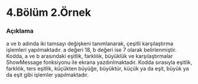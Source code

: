 # 4.Bölüm 2.Örnek

### Açıklama

a ve b adında iki tamsayı değişkeni tanımlanarak, çeşitli karşılaştırma işlemleri yapılmaktadır. a değeri 18, b değeri ise 7 olarak belirlenmiştir. Kodda, a ve b arasındaki eşitlik, farklılık, büyüklük ve karşılaştırmalar ShowMessage fonksiyonu ile ekrana yazdırılmaktadır. Kodda sırasıyla eşitlik, farklılık, ters eşitlik, küçükten büyüğe, büyüktür, küçük ya da eşit, büyük ya da eşit gibi işlemler yapılmaktadır.